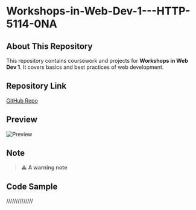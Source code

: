 # Workshops-in-Web-Dev-1---HTTP-5114-0NA

## About This Repository
This repository contains coursework and projects for **Workshops in Web Dev 1**. It covers basics and best practices of web development.

## Repository Link
[GitHub Repo](https://github.com/GulzarFatima/Workshops-in-Web-Dev-1---HTTP-5114-0NA.git)

## Preview
![Preview](https://github.com/user-attachments/assets/49775bcf-e84f-4a83-8b58-452b4ad897b2)


## Note
> ⚠️ **A warning note**

## Code Sample
//////////////
